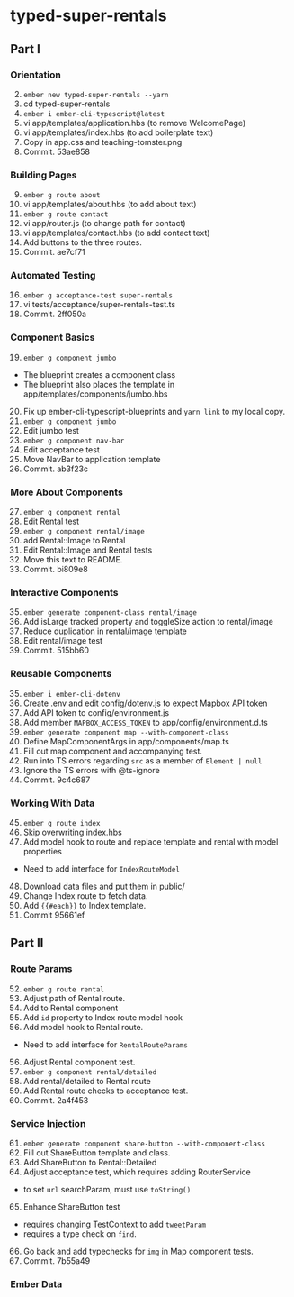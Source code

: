 # typed-super-rentals

## Part I
 
### Orientation

2. `ember new typed-super-rentals --yarn  `
3. cd typed-super-rentals
4. `ember i ember-cli-typescript@latest`
5. vi app/templates/application.hbs (to remove WelcomePage)
6. vi app/templates/index.hbs (to add boilerplate text)
7. Copy in app.css and teaching-tomster.png
8. Commit. 53ae858

### Building Pages

9. `ember g route about`
10. vi app/templates/about.hbs (to add about text)
11. `ember g route contact`
12. vi app/router.js (to change path for contact)
13. vi app/templates/contact.hbs (to add contact text)
14. Add <LinkTo> buttons to the three routes.
15. Commit. ae7cf71

### Automated Testing

16. `ember g acceptance-test super-rentals`
17. vi tests/acceptance/super-rentals-test.ts
18. Commit. 2ff050a

### Component Basics

19. `ember g component jumbo`
  * The blueprint creates a component class
  * The blueprint also places the template in app/templates/components/jumbo.hbs
20. Fix up ember-cli-typescript-blueprints and `yarn link` to my local copy.
21. `ember g component jumbo`
22. Edit jumbo test
23. `ember g component nav-bar`
24. Edit acceptance test
25. Move NavBar to application template
26. Commit. ab3f23c

### More About Components

27. `ember g component rental`
28. Edit Rental test
29. `ember g component rental/image`
30. add Rental::Image to Rental
31. Edit Rental::Image and Rental tests
32. Move this text to README.
34. Commit. bi809e8

### Interactive Components

35. `ember generate component-class rental/image`
36. Add isLarge tracked property and toggleSize action to rental/image
37. Reduce duplication in rental/image template
38. Edit rental/image test
34. Commit. 515bb60

### Reusable Components

35. `ember i ember-cli-dotenv`
36. Create .env and edit config/dotenv.js to expect Mapbox API token
37. Add API token to config/environment.js
38. Add member `MAPBOX_ACCESS_TOKEN` to app/config/environment.d.ts
39. `ember generate component map --with-component-class`
40. Define MapComponentArgs in app/components/map.ts
41. Fill out map component and accompanying test.
42. Run into TS errors regarding `src` as a member of `Element | null`
43. Ignore the TS errors with @ts-ignore
44. Commit. 9c4c687

### Working With Data

45. `ember g route index`
46. Skip overwriting index.hbs
47. Add model hook to route and replace template and rental with model properties
  * Need to add interface for `IndexRouteModel`
48. Download data files and put them in public/
49. Change Index route to fetch data.
50. Add `{{#each}}` to Index template.
51. Commit 95661ef

## Part II

### Route Params

52. `ember g route rental`
53. Adjust path of Rental route.
54. Add <LinkTo> to Rental component
55. Add `id` property to Index route model hook 
56. Add model hook to Rental route.
  * Need to add interface for `RentalRouteParams`
56. Adjust Rental component test.
57. `ember g component rental/detailed`
58. Add rental/detailed to Rental route
59. Add Rental route checks to acceptance test.
60. Commit. 2a4f453

### Service Injection

61. `ember generate component share-button --with-component-class`
62. Fill out ShareButton template and class.
63. Add ShareButton to Rental::Detailed
64. Adjust acceptance test, which requires adding RouterService
  * to set `url` searchParam, must use `toString()`
65. Enhance ShareButton test
  * requires changing TestContext to add `tweetParam`
  * requires a type check on `find`.
66. Go back and add typechecks for `img` in Map component tests.
66. Commit. 7b55a49

### Ember Data



